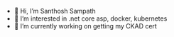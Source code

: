 - 👋 Hi, I’m Santhosh Sampath
- 👀 I’m interested in .net core asp, docker, kubernetes
- 🌱 I’m currently working on getting my CKAD cert

<!---
santhoshtns/santhoshtns is a ✨ special ✨ repository because its `README.md` (this file) appears on your GitHub profile.
You can click the Preview link to take a look at your changes.
--->
